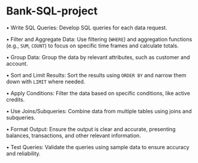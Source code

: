 # Bank-SQL-project
•	Write SQL Queries: Develop SQL queries for each data request.

•	Filter and Aggregate Data: Use filtering (`WHERE`) and aggregation functions (e.g., `SUM`, `COUNT`) to focus on specific time frames and calculate totals. 

•	Group Data: Group the data by relevant attributes, such as customer and account.

•	Sort and Limit Results: Sort the results using `ORDER BY` and narrow them down with `LIMIT` where needed.

•	Apply Conditions: Filter the data based on specific conditions, like active credits. 

•	Use Joins/Subqueries: Combine data from multiple tables using joins and subqueries.

•	Format Output: Ensure the output is clear and accurate, presenting balances, transactions, and other relevant information. 

•	Test Queries: Validate the queries using sample data to ensure accuracy and reliability.
